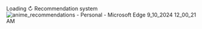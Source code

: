 Loading ↻
Recommendation system
![anime_recommendations - Personal - Microsoft​ Edge 9_10_2024 12_00_21 AM](https://github.com/user-attachments/assets/782d7fd6-dd4b-4dd9-a2b3-0505fcd18496)
